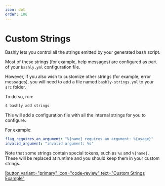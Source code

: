 ```yaml
---
icon: dot
order: 100
---
```


# Custom Strings

Bashly lets you control all the strings emitted by your generated bash script.

Most of these strings (for example, help messages) are configured as part of
your `bashly.yml` configuration file.

However, if you also wish to customize other strings (for example, error
messages), you will need to add a file named `bashly-strings.yml` to your 
`src` folder.

To do so, run:

```bash
$ bashly add strings
```

This will add a configuration file with all the internal strings for you to
configure.

For example:

```yaml
flag_requires_an_argument: "%{name} requires an argument: %{usage}"
invalid_argument: "invalid argument: %s"
```

Note that some strings contain special tokens, such as `%s` and `%{name}`.
These will be replaced at runtime and you should keep them in your custom
strings.

[!button variant="primary" icon="code-review" text="Custom Strings Example"](https://github.com/DannyBen/bashly/tree/master/examples/custom-strings#readme)
